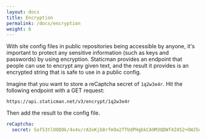 ```yaml
---
layout: docs
title: Encryption
permalink: /docs/encryption
weight: 6
---
```

With site config files in public repositories being accessible by anyone, it's important to protect any sensitive information (such as keys and passwords) by using encryption. Staticman provides an endpoint that people can use to encrypt any given text, and the result it provides is an encrypted string that is safe to use in a public config.

Imagine that you want to store a reCaptcha secret of `1q2w3e4r`. Hit the following endpoint with a GET request:

```
https://api.staticman.net/v3/encrypt/1q2w3e4r
```

Then add the result to the config file.

```yml
reCaptcha:
  secret: SofS3tlOOQ9k/4x4v/rA3vKjb8rfm9a2fTUdPHgbkCA9M3QDWf4Z452+OWJ5u1EWGY9BlLEk2suoRTv1usYUfPH8LP2VBnPD/r5pQtJwoR3brQtqO1/AVvG6VRISpGGiK6/dyPGY8RvxfQqV6n45b57SnnPVfQpRYFvH9j+jYE8=
```